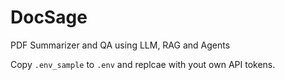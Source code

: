 # DocSage
PDF Summarizer and QA using LLM, RAG and Agents

Copy `.env_sample` to `.env` and replcae with yout own API tokens.
